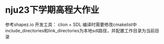 # nju23下学期高程大作业
参考shapez.io
开发工具： clion + SDL
编译时需要修改cmakelist中include_directories和link_directories为本地sdl路径，并配置工作目录为当前目录
